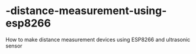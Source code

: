 # -distance-measurement-using-esp8266
How to make  distance measurement devices using ESP8266 and ultrasonic sensor
